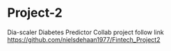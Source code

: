 # Project-2
Dia-scaler Diabetes Predictor 
Collab project follow link
https://github.com/nielsdehaan1977/Fintech_Project2
